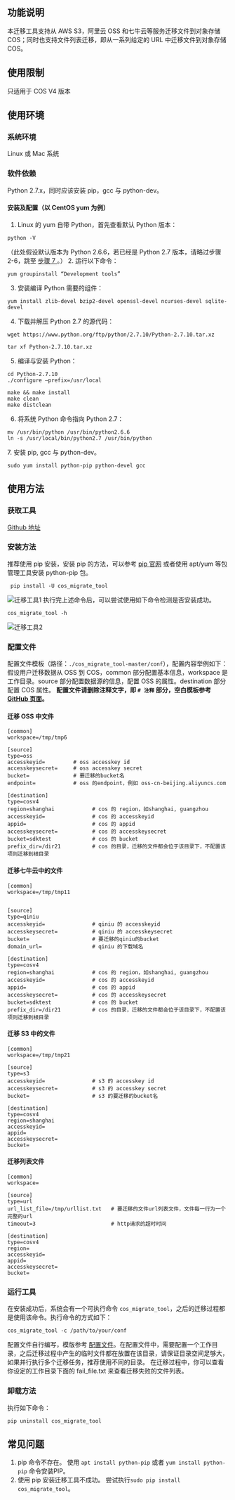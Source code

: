 ## 功能说明
本迁移工具支持从 AWS S3，阿里云 OSS 和七牛云等服务迁移文件到对象存储 COS；同时也支持文件列表迁移，即从一系列给定的 URL 中迁移文件到对象存储 COS。
## 使用限制
只适用于 COS V4 版本
## 使用环境
### 系统环境
Linux 或 Mac 系统
### 软件依赖
Python 2.7.x，同时应该安装 pip，gcc 与 python-dev。
#### 安装及配置（以 CentOS yum 为例）
1. Linux 的 yum 自带 Python，首先查看默认 Python 版本：
```
python -V
```
（此处假设默认版本为 Python 2.6.6，若已经是 Python 2.7 版本，请略过步骤 2-6，跳至 [步骤 7 ](#7)。）
2. 运行以下命令：
```
yum groupinstall “Development tools”
```
3. 安装编译 Python 需要的组件：
```
yum install zlib-devel bzip2-devel openssl-devel ncurses-devel sqlite-devel
```
4. 下载并解压 Python 2.7 的源代码：
```
wget https://www.python.org/ftp/python/2.7.10/Python-2.7.10.tar.xz
```
```
tar xf Python-2.7.10.tar.xz
```
5. 编译与安装 Python：
```
cd Python-2.7.10
./configure –prefix=/usr/local
```
```
make && make install 
make clean 
make distclean
```
6. 将系统 Python 命令指向 Python 2.7：
```
mv /usr/bin/python /usr/bin/python2.6.6
ln -s /usr/local/bin/python2.7 /usr/bin/python
```
<span id="7"></span>
7. 安装 pip, gcc 与 python-dev。
```
sudo yum install python-pip python-devel gcc
```

## 使用方法
### 获取工具
[Github 地址](https://github.com/tencentyun/cos_migrate_tool) 
### 安装方法
推荐使用 pip 安装，安装 pip 的方法，可以参考 [ pip 官网](https://pip.pypa.io/en/latest/installing/) 或者使用 apt/yum 等包管理工具安装 python-pip 包。
```
 pip install -U cos_migrate_tool
```
![迁移工具1](//mc.qcloudimg.com/static/img/1b576204b2d16c368be9a6bca908b014/image.png)
执行完上述命令后，可以尝试使用如下命令检测是否安装成功。
```
cos_migrate_tool -h
```
![迁移工具2](//mc.qcloudimg.com/static/img/04495932eebaae7e5099830cbe73f2e1/image.png)
<span id="配置文件"></span>
### 配置文件
配置文件模板（路径：`./cos_migrate_tool-master/conf`），配置内容举例如下：
假设用户迁移数据从 OSS 到 COS，common 部分配置基本信息，workspace 是工作目录。source 部分配置数据源的信息，配置 OSS 的属性。destination 部分配置 COS 属性。
**配置文件请删除注释文字，即 `# 注释` 部分，空白模板参考 [GitHub 页面](https://github.com/tencentyun/cos_migrate_tool/tree/master/conf)。**
#### 迁移 OSS 中文件
```
[common]
workspace=/tmp/tmp6

[source]
type=oss
accesskeyid=         # oss accesskey id
accesskeysecret=     # oss accesskey secret
bucket=              # 要迁移的bucket名
endpoint=            # oss 的endpoint，例如 oss-cn-beijing.aliyuncs.com

[destination]
type=cosv4
region=shanghai            # cos 的 region，如shanghai, guangzhou
accesskeyid=               # cos 的 accesskeyid
appid=                     # cos 的 appid
accesskeysecret=           # cos 的 accesskeysecret
bucket=sdktest             # cos 的 bucket
prefix_dir=/dir21          # cos 的目录，迁移的文件都会位于该目录下，不配置该项则迁移到根目录
```
#### 迁移七牛云中的文件
```
[common]
workspace=/tmp/tmp11


[source]
type=qiniu
accesskeyid=               # qiniu 的 accesskeyid
accesskeysecret=           # qiniu 的 accesskeysecret
bucket=                    # 要迁移的qiniu的bucket
domain_url=                # qiniu 的下载域名

[destination]
type=cosv4
region=shanghai            # cos 的 region，如shanghai, guangzhou
accesskeyid=               # cos 的 accesskeyid
appid=                     # cos 的 appid
accesskeysecret=           # cos 的 accesskeysecret
bucket=sdktest             # cos 的 bucket
prefix_dir=/dir21          # cos 的目录，迁移的文件都会位于该目录下，不配置该项则迁移到根目录
```
#### 迁移 S3 中的文件
```
[common]
workspace=/tmp/tmp21

[source]
type=s3
accesskeyid=               # s3 的 accesskey id
accesskeysecret=           # s3 的 accesskey secret
bucket=                    # s3 的要迁移的bucket名

[destination]
type=cosv4
region=shanghai
accesskeyid=
appid=
accesskeysecret=
bucket=
```
#### 迁移列表文件
```
[common]
workspace=

[source]
type=url
url_list_file=/tmp/urllist.txt   # 要迁移的文件url列表文件，文件每一行为一个完整的url
timeout=3                        # http请求的超时时间

[destination]
type=cosv4
region=
accesskeyid=
appid=
accesskeysecret=
bucket=
```
### 运行工具
在安装成功后，系统会有一个可执行命令 `cos_migrate_tool`，之后的迁移过程都是使用该命令。执行命令的方式如下：
```
cos_migrate_tool -c /path/to/your/conf
```
配置文件自行编写，模版参考 [配置文件](#配置文件)。在配置文件中，需要配置一个工作目录，之后迁移过程中产生的临时文件都在放置在该目录，请保证目录空间足够大，如果并行执行多个迁移任务，推荐使用不同的目录。
在迁移过程中，你可以查看你设定的工作目录下面的 fail_file.txt 来查看迁移失败的文件列表。
### 卸载方法
执行如下命令：
```
pip uninstall cos_migrate_tool
```
## 常见问题
1. pip 命令不存在。 
使用 `apt install python-pip` 或者 `yum install python-pip` 命令安装PIP。
2. 使用 pip 安装迁移工具不成功。
尝试执行`sudo pip install cos_migrate_tool`。
